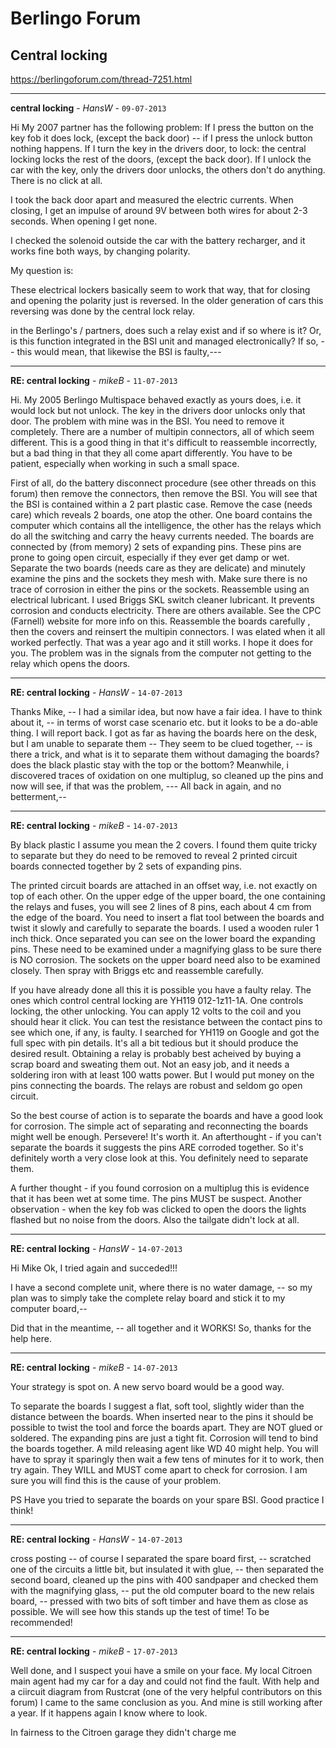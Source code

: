 # Berlingo Forum
## Central locking
https://berlingoforum.com/thread-7251.html

***

**central locking** - *HansW* - `09-07-2013`

Hi
My 2007 partner has the following problem:
If I press the button on the key fob it does lock, (except the back door) -- if I press the unlock button nothing happens.
If I turn the key in the drivers door, to lock: the central locking locks the rest of the doors, (except the back door).
If I unlock the car with the key, only the drivers door unlocks, the others don't do anything. There is no click at all.

I took the back door apart and measured the electric currents.
When closing, I get an impulse of around 9V between both wires for about 2-3 seconds.
When opening I get none.

I checked the solenoid outside the car with the battery recharger, and it works fine both ways, by changing polarity.

My question is:

These electrical lockers basically seem to work that way, that for closing and opening the polarity just is reversed.
In the older generation of cars this reversing was done by the central lock relay.

in the Berlingo's / partners, does such a relay exist and if so where is it?
Or, is this function integrated in the BSI unit and managed electronically?
If so, -- this would mean, that likewise the BSI is faulty,---

***

**RE: central locking** - *mikeB* - `11-07-2013`

Hi. My 2005 Berlingo Multispace behaved exactly as yours does, i.e. it would lock but not unlock. The key in the drivers door unlocks only that door.
The problem with mine was in the BSI. You need to remove it completely. There are a number of multipin connectors, all of which seem different. This is a good thing in that it's difficult to reassemble incorrectly, but a bad thing in that they all come apart differently. You have to be patient, especially when working in such a small space.

First of all, do the battery disconnect procedure (see other threads on this forum) then remove the connectors, then remove the BSI. You will see that the BSI is contained within a 2 part plastic case. Remove the case (needs care) which reveals 2 boards, one atop the other. One board contains the computer which contains all the intelligence, the other has the relays which do all the switching and carry the heavy currents needed. The boards are connected by (from memory) 2 sets of expanding pins. These pins are prone to going open circuit, especially if they ever get damp or wet. Separate the two boards (needs care as they are delicate) and minutely examine the pins and the sockets they mesh with. Make sure there is no trace of corrosion in either the pins or the sockets. Reassemble using an electrical lubricant. I used Briggs SKL switch cleaner lubricant. It prevents corrosion and conducts electricity. There are others available. See the CPC (Farnell) website for more info on this.
Reassemble the boards carefully , then the covers and reinsert the multipin connectors. I was elated when it all worked perfectly. That was a year ago and it still works. I hope it does for you. The problem was in the signals from the computer not getting to the relay which opens the doors.

***

**RE: central locking** - *HansW* - `14-07-2013`

Thanks Mike, -- I had a similar idea, but now have a fair idea. I have to think about it, -- in terms of worst case scenario etc. but it looks to be a do-able thing.
I will report back.
I got as far as having the boards here on the desk, but I am unable to separate them -- They seem to be clued together, -- is there a trick, and what is it to separate them without damaging the boards? does the black plastic stay with the top or the bottom?
Meanwhile, i discovered traces of oxidation on one multiplug, so cleaned up the pins and now will see, if that was the problem, ---
All back in again, and no betterment,--

***

**RE: central locking** - *mikeB* - `14-07-2013`

By black plastic I assume you mean the 2 covers. I found them quite tricky to separate but they do need to be removed to reveal 2 printed circuit boards connected together by 2 sets of expanding pins.

The printed circuit boards are attached in an offset way, i.e. not exactly on top of each other. On the upper edge of the upper board, the one containing the relays and fuses, you will see 2 lines of 8 pins, each about 4 cm from the edge of the board. You need to insert a flat tool between the boards and twist it slowly and carefully to separate the boards. I used a wooden ruler 1 inch thick. Once separated you can see on the lower board the expanding pins. These need to be examined under a magnifying glass to be sure there is NO corrosion. The sockets on the upper board need also to be examined closely. Then spray with Briggs etc and reassemble carefully.

If you have already done all this it is possible you have a faulty relay. The ones which control central locking are YH119 012-1z11-1A. One controls locking, the other unlocking. You can apply 12 volts to the coil and you should hear it click. You can test the resistance between the contact pins to see which one, if any, is faulty. I searched for YH119 on Google and got the full spec with pin details. It's all a bit tedious but it should produce the desired result. Obtaining a relay is probably best acheived by buying a scrap board and sweating them out. Not an easy job, and it needs a soldering iron with at least 100 watts power. But I would put money on the pins connecting the boards. The relays are robust and seldom go open circuit.

So the best course of action is to separate the boards and have a good look for corrosion. The simple act of separating and reconnecting the boards might well be enough. Persevere! It's worth it. An afterthought - if you can't separate the boards it suggests the pins ARE corroded together. So it's definitely worth a very close look at this. You definitely need to separate them.

A further thought - if you found corrosion on a multiplug this is evidence that it has been wet at some time. The pins MUST be suspect. Another observation - when the key fob was clicked to open the doors the lights flashed but no noise from the doors. Also the tailgate didn't lock at all.

***

**RE: central locking** - *HansW* - `14-07-2013`

Hi Mike
Ok, I tried again and succeded!!!

I have a second complete unit, where there is no water damage, -- so my plan was to simply take the complete relay board and stick it to my computer board,--

Did that in the meantime, -- all together and it WORKS!
So, thanks for the help here.

***

**RE: central locking** - *mikeB* - `14-07-2013`

Your strategy is spot on. A new servo board would be a good way.

To separate the boards I suggest a flat, soft tool, slightly wider than the distance between the boards. When inserted near to the pins it should be possible to twist the tool and force the boards apart. They are NOT glued or soldered. The expanding pins are just a tight fit. Corrosion will tend to bind the boards together. A mild releasing agent like WD 40 might help. You will have to spray it sparingly then wait a few tens of minutes for it to work, then try again. They WILL and MUST come apart to check for corrosion. I am sure you will find this is the cause of your problem.

PS Have you tried to separate the boards on your spare BSI. Good practice I think!

***

**RE: central locking** - *HansW* - `14-07-2013`

cross posting -- of course I separated the spare board first, -- scratched one of the circuits a little bit, but insulated it with glue, -- then separated the second board, cleaned up the pins with 400 sandpaper and checked them with the magnifying glass, -- put the old computer board to the new relais board, -- pressed with two bits of soft timber and have them as close as possible.
We will see how this stands up the test of time!
To be recommended!

***

**RE: central locking** - *mikeB* - `17-07-2013`

Well done, and I suspect youi have a smile on your face. My local Citroen main agent had my car for a day and could not find the fault. With help and a ciircuit diagram from Rustcrat (one of the very helpful contributors on this forum) I came to the same conclusion as you. And mine is still working after a year. If it happens again I know where to look.

In fairness to the Citroen garage they didn't charge me